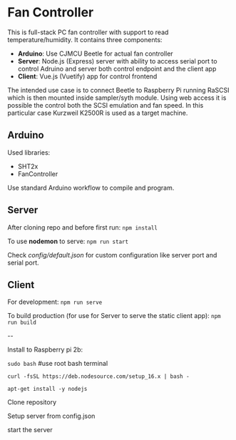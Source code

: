 # Fan Controller

This is full-stack PC fan controller with support to read temperature/humidity. It contains three components:

* **Arduino**: Use CJMCU Beetle for actual fan controller
* **Server**: Node.js (Express) server with ability to access serial port to control Adruino and server both control endpoint and the client app
* **Client**: Vue.js (Vuetify) app for control frontend

The intended use case is to connect Beetle to Raspberry Pi running RaSCSI which is then mounted inside sampler/syth module. Using web access it is possible the control both the SCSI emulation and fan speed. In this particular case Kurzweil K2500R is used as a target machine.

## Arduino

Used libraries:

* SHT2x
* FanController

Use standard Arduino workflow to compile and program.

## Server

After cloning repo and before first run: `npm install`

To use **nodemon** to serve: `npm run start`

Check *config/default.json* for custom configuration like server port and serial port.

## Client

For development: `npm run serve`

To build production (for use for Server to serve the static client app): `npm run build`

--

Install to Raspberry pi 2b:

`sudo bash` #use root bash terminal

`curl -fsSL https://deb.nodesource.com/setup_16.x | bash -`

`apt-get install -y nodejs`

Clone repository

Setup server from config.json

start the server
